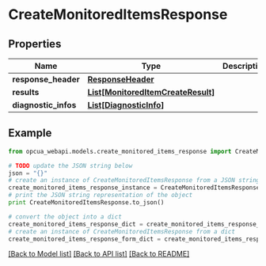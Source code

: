 # CreateMonitoredItemsResponse


## Properties
Name | Type | Description | Notes
------------ | ------------- | ------------- | -------------
**response_header** | [**ResponseHeader**](ResponseHeader.md) |  | [optional] 
**results** | [**List[MonitoredItemCreateResult]**](MonitoredItemCreateResult.md) |  | [optional] 
**diagnostic_infos** | [**List[DiagnosticInfo]**](DiagnosticInfo.md) |  | [optional] 

## Example

```python
from opcua_webapi.models.create_monitored_items_response import CreateMonitoredItemsResponse

# TODO update the JSON string below
json = "{}"
# create an instance of CreateMonitoredItemsResponse from a JSON string
create_monitored_items_response_instance = CreateMonitoredItemsResponse.from_json(json)
# print the JSON string representation of the object
print CreateMonitoredItemsResponse.to_json()

# convert the object into a dict
create_monitored_items_response_dict = create_monitored_items_response_instance.to_dict()
# create an instance of CreateMonitoredItemsResponse from a dict
create_monitored_items_response_form_dict = create_monitored_items_response.from_dict(create_monitored_items_response_dict)
```
[[Back to Model list]](../README.md#documentation-for-models) [[Back to API list]](../README.md#documentation-for-api-endpoints) [[Back to README]](../README.md)


